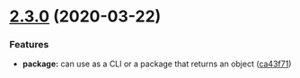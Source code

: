 # [2.3.0](https://github.com/bradford-james/quotero/compare/v2.2.0...v2.3.0) (2020-03-22)


### Features

* **package:** can use as a CLI or a package that returns an object ([ca43f71](https://github.com/bradford-james/quotero/commit/ca43f71f0477eea977db5e731507234e8e7b95db))
